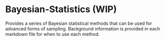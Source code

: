 # Bayesian-Statistics (WIP)
Provides a series of Bayesian statistical methods that can be used for advanced forms of sampling. Background information is provided in each markdown file for when to use each method.
